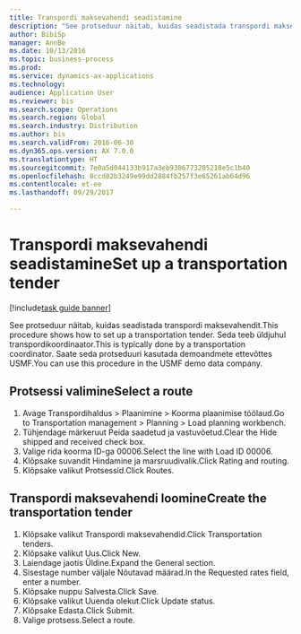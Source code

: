 ```yaml
--- 
title: Transpordi maksevahendi seadistamine
description: "See protseduur näitab, kuidas seadistada transpordi maksevahendit."
author: BibiSp
manager: AnnBe
ms.date: 10/13/2016
ms.topic: business-process
ms.prod: 
ms.service: dynamics-ax-applications
ms.technology: 
audience: Application User
ms.reviewer: bis
ms.search.scope: Operations
ms.search.region: Global
ms.search.industry: Distribution
ms.author: bis
ms.search.validFrom: 2016-06-30
ms.dyn365.ops.version: AX 7.0.0
ms.translationtype: HT
ms.sourcegitcommit: 7e0a5d044133b917a3eb9386773205218e5c1b40
ms.openlocfilehash: 8ccd82b3249e99dd2884fb257f3e65261ab64d96
ms.contentlocale: et-ee
ms.lasthandoff: 09/29/2017

---
```

# <a name="set-up-a-transportation-tender"></a><span data-ttu-id="8dd74-103">Transpordi maksevahendi seadistamine</span><span class="sxs-lookup"><span data-stu-id="8dd74-103">Set up a transportation tender</span></span>

[!include[task guide banner](../../includes/task-guide-banner.md)]

<span data-ttu-id="8dd74-104">See protseduur näitab, kuidas seadistada transpordi maksevahendit.</span><span class="sxs-lookup"><span data-stu-id="8dd74-104">This procedure shows how to set up a transportation tender.</span></span> <span data-ttu-id="8dd74-105">Seda teeb üldjuhul transpordikoordinaator.</span><span class="sxs-lookup"><span data-stu-id="8dd74-105">This is typically done by a transportation coordinator.</span></span> <span data-ttu-id="8dd74-106">Saate seda protseduuri kasutada demoandmete ettevõttes USMF.</span><span class="sxs-lookup"><span data-stu-id="8dd74-106">You can use this procedure in the USMF demo data company.</span></span>


## <a name="select-a-route"></a><span data-ttu-id="8dd74-107">Protsessi valimine</span><span class="sxs-lookup"><span data-stu-id="8dd74-107">Select a route</span></span>
1. <span data-ttu-id="8dd74-108">Avage Transpordihaldus > Plaanimine > Koorma plaanimise töölaud.</span><span class="sxs-lookup"><span data-stu-id="8dd74-108">Go to Transportation management > Planning > Load planning workbench.</span></span>
2. <span data-ttu-id="8dd74-109">Tühjendage märkeruut Peida saadetud ja vastuvõetud.</span><span class="sxs-lookup"><span data-stu-id="8dd74-109">Clear the Hide shipped and received check box.</span></span>
3. <span data-ttu-id="8dd74-110">Valige rida koorma ID-ga 00006.</span><span class="sxs-lookup"><span data-stu-id="8dd74-110">Select the line with Load ID 00006.</span></span>
4. <span data-ttu-id="8dd74-111">Klõpsake suvandit Hindamine ja marsruudivalik.</span><span class="sxs-lookup"><span data-stu-id="8dd74-111">Click Rating and routing.</span></span>
5. <span data-ttu-id="8dd74-112">Klõpsake valikut Protsessid.</span><span class="sxs-lookup"><span data-stu-id="8dd74-112">Click Routes.</span></span>

## <a name="create-the-transportation-tender"></a><span data-ttu-id="8dd74-113">Transpordi maksevahendi loomine</span><span class="sxs-lookup"><span data-stu-id="8dd74-113">Create the transportation tender</span></span>
1. <span data-ttu-id="8dd74-114">Klõpsake valikut Transpordi maksevahendid.</span><span class="sxs-lookup"><span data-stu-id="8dd74-114">Click Transportation tenders.</span></span>
2. <span data-ttu-id="8dd74-115">Klõpsake valikut Uus.</span><span class="sxs-lookup"><span data-stu-id="8dd74-115">Click New.</span></span>
3. <span data-ttu-id="8dd74-116">Laiendage jaotis Üldine.</span><span class="sxs-lookup"><span data-stu-id="8dd74-116">Expand the General section.</span></span>
4. <span data-ttu-id="8dd74-117">Sisestage number väljale Nõutavad määrad.</span><span class="sxs-lookup"><span data-stu-id="8dd74-117">In the Requested rates field, enter a number.</span></span>
5. <span data-ttu-id="8dd74-118">Klõpsake nuppu Salvesta.</span><span class="sxs-lookup"><span data-stu-id="8dd74-118">Click Save.</span></span>
6. <span data-ttu-id="8dd74-119">Klõpsake valikut Uuenda olekut.</span><span class="sxs-lookup"><span data-stu-id="8dd74-119">Click Update status.</span></span>
7. <span data-ttu-id="8dd74-120">Klõpsake Edasta.</span><span class="sxs-lookup"><span data-stu-id="8dd74-120">Click Submit.</span></span>
8. <span data-ttu-id="8dd74-121">Valige protsess.</span><span class="sxs-lookup"><span data-stu-id="8dd74-121">Select a route.</span></span>


